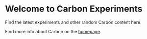 # Welcome to Carbon Experiments

Find the latest experiments and other random Carbon content here.

Find more info about Carbon on the [homepage](https://carbon.toggled.tech).
